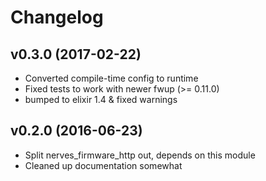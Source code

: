 # Changelog

## v0.3.0 (2017-02-22)

- Converted compile-time config to runtime
- Fixed tests to work with newer fwup (>= 0.11.0)
- bumped to elixir 1.4 & fixed warnings

## v0.2.0 (2016-06-23)

- Split nerves_firmware_http out, depends on this module
- Cleaned up documentation somewhat
